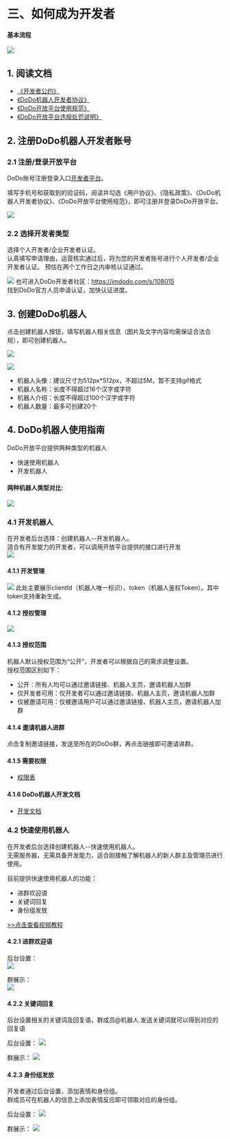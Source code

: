 # 三、如何成为开发者

#### 基本流程
![](https://img.imdodo.com/upload/cdn/A9DDE38CE956143240078245BD2D5001_1660286613924.jpg)

## 1. 阅读文档
- [《开发者公约》](/go/convention/convention.md)
- [《DoDo机器人开发者协议》](/go/agreement/agreement.md)
- [《DoDo开放平台使用规范》](/go/rule/apecification.md)
- [《DoDo开放平台违规处罚说明》](/go/rule/explain.md)
## 2. 注册DoDo机器人开发者账号
### 2.1 注册/登录开放平台
DoDo账号注册登录入口[开发者平台](https://doker.imdodo.com)。

填写手机号和获取到的验证码，阅读并勾选《用户协议》、《隐私政策》、《DoDo机器人开发者协议》、《DoDo开放平台使用规范》，即可注册并登录DoDo开放平台。

![](https://img.imdodo.com/upload/cdn/576ECCA397C25DA99DCC09229979B5BE_1642751628487.png)

### 2.2 选择开发者类型
选择个人开发者/企业开发者认证。   
认真填写申请理由，运营核实通过后，将为您的开发者账号进行个人开发者/企业开发者认证。
预估在两个工作日之内审核认证通过。

![](https://img.imdodo.com/upload/cdn/B21B785631590BB85207BA13639ACC0A_1642596269417.png)
也可进入DoDo开发者社区：<https://imdodo.com/s/108015>  
找到DoDo官方人员申请认证，加快认证进度。


## 3. 创建DoDo机器人
点击创建机器人按钮，填写机器人相关信息（图片及文字内容均需保证合法合规），即可创建机器人。

![](https://img.imdodo.com/upload/cdn/FAFD01AAC799E6355DFB28B045FCE72C_1642596386410.png)

![](https://img.imdodo.com/upload/cdn/5B574B53490712DC39893311314CCD5E_1660287652235.png)

- 机器人头像：建议尺寸为512px*512px，不超过5M，暂不支持gif格式
- 机器人名称：长度不得超过16个汉字或字符
- 机器人介绍：长度不得超过100个汉字或字符
- 机器人数量：最多可创建20个

## 4. DoDo机器人使用指南

DoDo开放平台提供两种类型的机器人
- 快速使用机器人
- 开发机器人

#### 两种机器人类型对比:   
![](https://img.imdodo.com/upload/cdn/4FC44C879DED7D8EB602CCA51FE8C82E_1660288415436.jpg)


### 4.1 开发机器人
在开发者后台选择：创建机器人--开发机器人。   
适合有开发能力的开发者，可以调用开放平台提供的接口进行开发   
![](https://img.imdodo.com/upload/cdn/94E58257081ED0041E9378649255E43D_1660288722315.png)

#### 4.1.1 开发管理   
![](https://img.imdodo.com/upload/cdn/3CD11A01B76346B20EFE1332DE6AAE57_1660288823540.png)
此处主要展示clientId（机器人唯一标识）、token（机器人鉴权Token）。其中token支持重新生成。


#### 4.1.2 授权管理
![](https://img.imdodo.com/upload/cdn/E521339E2D4E351E8BD8AAC5285BC6A5_1660288975916.png)


#### 4.1.3 授权范围
机器人默认授权范围为“公开”，开发者可以根据自己的需求调整设置。    
授权范围区别如下：
- 公开：所有人均可以通过邀请链接、机器人主页，邀请机器人加群
- 仅开发者可用：仅开发者可以通过邀请链接、机器人主页，邀请机器人加群
- 仅被邀请可用：仅被邀请用户可以通过邀请链接、机器人主页，邀请机器人加群

#### 4.1.4 邀请机器人进群
点击复制邀请链接，发送至所在的DoDo群，再点击链接即可邀请进群。


#### 4.1.5 需要权限

- [权限表](../../dev/start/permission.md)

#### 4.1.6 DoDo机器人开发文档

- [开发文档](../../dev/)


### 4.2 快速使用机器人
在开发者后台选择创建机器人--快速使用机器人。   
无需服务器，无需具备开发能力，适合刚接触了解机器人的新人群主及管理员进行使用。   

目前提供快速使用机器人的功能：   
- 进群欢迎语
- 关键词回复
- 身份组发放

[>>点击查看视频教程](https://www.bilibili.com/video/BV1ga411L7WB)

#### 4.2.1 进群欢迎语
后台设置：   
![](https://img.imdodo.com/upload/cdn/3214FB251E8549C308D21037A18C23FD_1660290180101.png)

群展示：   
![](https://img.imdodo.com/upload/cdn/3214FB251E8549C308D21037A18C23FD_1660290180101.png)

#### 4.2.2 关键词回复
后台设置相关的关键词及回复语，群成员@机器人 发送关键词就可以得到对应的回复语

后台设置：
![](https://img.imdodo.com/upload/cdn/0D4655620A1888D1E756C1B812528CAD_1660290800285.png)

群展示： 
![](https://img.imdodo.com/upload/cdn/B8699BDB1D3A846E972880998B7C19A8_1660290837748.png)

#### 4.2.3 身份组发放
开发者通过后台设置，添加表情和身份组。    
群成员可在机器人的信息上添加表情反应即可领取对应的身份组。       

后台设置： 
![](https://img.imdodo.com/upload/cdn/306C7BA54BB5F4F12C296D32C44B6794_1660291604138.png)

群展示：
![](https://img.imdodo.com/upload/cdn/56DB16EE69805D280C5511ADF349A940_1660291653025.png)
